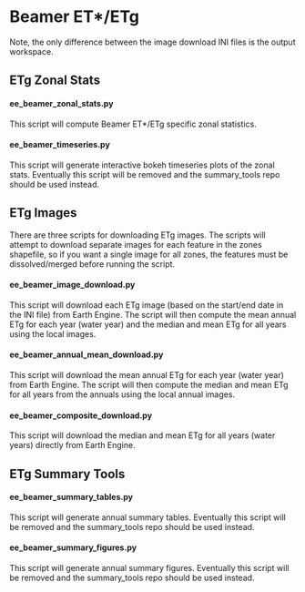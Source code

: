 # Beamer ET*/ETg

Note, the only difference between the image download INI files is the output workspace.

## ETg Zonal Stats

#### ee_beamer_zonal_stats.py

This script will compute Beamer ET*/ETg specific zonal statistics.

#### ee_beamer_timeseries.py

This script will generate interactive bokeh timeseries plots of the zonal stats.
Eventually this script will be removed and the summary_tools repo should be used instead.

## ETg Images

There are three scripts for downloading ETg images.  The scripts will attempt to download separate images for each feature in the zones shapefile, so if you want a single image for all zones, the features must be dissolved/merged before running the script.

#### ee_beamer_image_download.py

This script will download each ETg image (based on the start/end date in the INI file) from Earth Engine.  The script will then compute the mean annual ETg for each year (water year) and the median and mean ETg for all years using the local images.

#### ee_beamer_annual_mean_download.py

This script will download the mean annual ETg for each year (water year) from Earth Engine.  The script will then compute the median and mean ETg for all years from the annuals using the local annual images.

#### ee_beamer_composite_download.py

This script will download the median and mean ETg for all years (water years) directly from Earth Engine.

## ETg Summary Tools

#### ee_beamer_summary_tables.py

This script will generate annual summary tables.
Eventually this script will be removed and the summary_tools repo should be used instead.

#### ee_beamer_summary_figures.py

This script will generate annual summary figures.
Eventually this script will be removed and the summary_tools repo should be used instead.

